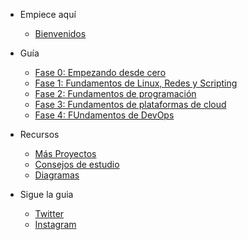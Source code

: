 <!-- docs/_sidebar.md -->

- Empiece aquí
  - [Bienvenidos](es/#welcome)

- Guía
  - [Fase 0: Empezando desde cero](es/phase0/README.md)
  - [Fase 1: Fundamentos de Linux, Redes y Scripting](es/phase1/README.md)
  - [Fase 2: Fundamentos de programación](es/phase2/README.md)
  - [Fase 3: Fundamentos de plataformas de cloud](es/phase3/README.md)
  - [Fase 4: FUndamentos de DevOps](es/phase4/README.md)

- Recursos

  - [Más Proyectos](es/projects/README.md)
  - [Consejos de estudio](es/resources/readme.md)
  - [Diagramas](es/resources/flowcharts.md)

- Sigue la guia

  - [Twitter](https://twitter.com/learntocloud)
  - [Instagram](https://instagram.com/learntocloudguide)